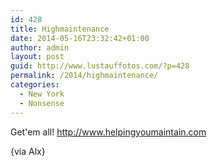 ```yaml
---
id: 428
title: Highmaintenance
date: 2014-05-16T23:32:42+01:00
author: admin
layout: post
guid: http://www.lustauffotos.com/?p=428
permalink: /2014/highmaintenance/
categories:
  - New York
  - Nonsense
---
```

 

Get'em all! <http://www.helpingyoumaintain.com>

 

{via Alx}